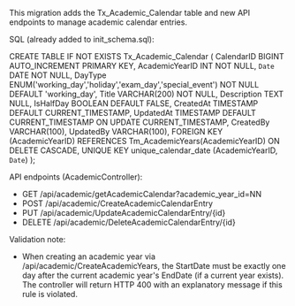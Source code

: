 This migration adds the Tx_Academic_Calendar table and new API endpoints to manage academic calendar entries.

SQL (already added to init_schema.sql):

CREATE TABLE IF NOT EXISTS Tx_Academic_Calendar (
    CalendarID BIGINT AUTO_INCREMENT PRIMARY KEY,
    AcademicYearID INT NOT NULL,
    `Date` DATE NOT NULL,
    DayType ENUM('working_day','holiday','exam_day','special_event') NOT NULL DEFAULT 'working_day',
    Title VARCHAR(200) NOT NULL,
    Description TEXT NULL,
    IsHalfDay BOOLEAN DEFAULT FALSE,
    CreatedAt TIMESTAMP DEFAULT CURRENT_TIMESTAMP,
    UpdatedAt TIMESTAMP DEFAULT CURRENT_TIMESTAMP ON UPDATE CURRENT_TIMESTAMP,
    CreatedBy VARCHAR(100),
    UpdatedBy VARCHAR(100),
    FOREIGN KEY (AcademicYearID) REFERENCES Tm_AcademicYears(AcademicYearID) ON DELETE CASCADE,
    UNIQUE KEY unique_calendar_date (AcademicYearID, `Date`)
);

API endpoints (AcademicController):
- GET /api/academic/getAcademicCalendar?academic_year_id=NN
- POST /api/academic/CreateAcademicCalendarEntry
- PUT /api/academic/UpdateAcademicCalendarEntry/{id}
- DELETE /api/academic/DeleteAcademicCalendarEntry/{id}

Validation note:
- When creating an academic year via /api/academic/CreateAcademicYears, the StartDate must be exactly one day after the current academic year's EndDate (if a current year exists). The controller will return HTTP 400 with an explanatory message if this rule is violated.
